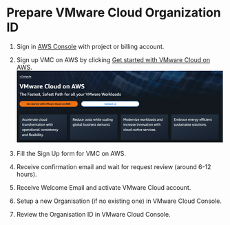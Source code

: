 # Prepare VMware Cloud Organization ID 
1.	Sign in [AWS Console](https://us-east-1.console.aws.amazon.com/console/home) with project or billing account.
2.	Sign up VMC on AWS by clicking [Get started with VMware Cloud on AWS](https://aws.amazon.com/vmware/).
   ![Get started with VMware Cloud on AWS](./media/vmc-get-started.png)
3.	Fill the Sign Up form for VMC on AWS.
  
4.	Receive confirmation email and wait for request review (around 6-12 hours).
 
5.	Receive Welcome Email and activate VMware Cloud account.
 
6.	Setup a new Organisation (if no existing one) in VMware Cloud Console.
 
7.	Review the Organisation ID in VMware Cloud Console.
